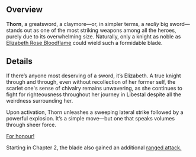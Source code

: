 <!-- title: Thorn of Order -->
<!-- quote: Welcome to the world of stability and harmony! -->
<!-- chapters: -1 -->
<!-- images: (Elizabeth's first time wielding Thorn), (Thorn as viewed from the inventory), (Thorn's ability activated) -->
<!-- model: true -->

## Overview

**Thorn**, a greatsword, a claymore—or, in simpler terms, a _really_ big sword—stands out as one of the most striking weapons among all the heroes, purely due to its overwhelming size. Naturally, only a knight as noble as [Elizabeth Rose Bloodflame](#entry:liz-entry) could wield such a formidable blade.

## Details

If there’s anyone most deserving of a sword, it’s Elizabeth. A true knight through and through, even without recollection of her former self, the scarlet one's sense of chivalry remains unwavering, as she continues to fight for righteousness throughout her journey in Libestal despite all the weirdness surrounding her.

Upon activation, Thorn unleashes a sweeping lateral strike followed by a powerful explosion. It’s a simple move—but one that speaks volumes through sheer force.

[For honour!](#embed:https://www.youtube.com/live/oVguNTPnDww?si=XWIrWAhx_Nv0aR13&t=1433)

Starting in Chapter 2, the blade also gained an additional [ranged attack.](#entry:revelations-entry)
